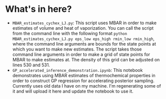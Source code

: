 # What's in here?
- `MBAR_estimates_cychex_LJ.py`: This script uses MBAR in order to make estimates of volume and heat of vaporization. You can call the script from the command line with the following format `python MBAR_estimates_cychex_LJ.py eps_low eps_high rmin_low rmin_high`, where the command line arguments are bounds for the state points at which you want to make new estimates. The script takes those command line arguments in order to make a grid of state points for MBAR to make estimates at. The density of this grid can be adjusted on lines 530 and 531.
- `GP_accelerated_inference_demonstration.ipynb`: This notebook demonstrates using MBAR estimates of thermochemical properties in order to construct GP regression for accelerating posterior sampling. Currently uses old data I have on my machine. I'm regenerating some of it and will upload it here and update the notebook to use it.
